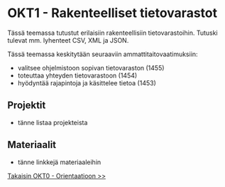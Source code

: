 # OKT1 - Rakenteelliset tietovarastot

Tässä teemassa tutustut erilaisiin rakenteellisiin tietovarastoihin. Tutuski tulevat mm. lyhenteet CSV, XML ja JSON.

Tässä teemassa keskitytään seuraaviin ammattitaitovaatimuksiin: 
* valitsee ohjelmistoon sopivan tietovaraston (1455)
* toteuttaa yhteyden tietovarastoon (1454)
* hyödyntää rajapintoja ja käsittelee tietoa (1453)

## Projektit
- tänne listaa projekteista

## Materiaalit
- tänne linkkejä materiaaleihin

[Takaisin OKT0 - Orientaatioon >>](00-okt-orientaatio.md)
